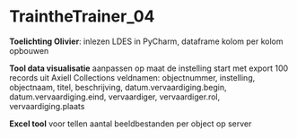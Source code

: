 # TraintheTrainer_04

**Toelichting Olivier**: inlezen LDES in PyCharm, dataframe kolom per kolom opbouwen  

**Tool data visualisatie** aanpassen op maat de instelling
start met export 100 records uit Axiell Collections
veldnamen: objectnummer, instelling, objectnaam, titel, beschrijving, datum.vervaardiging.begin, datum.vervaardiging.eind, vervaardiger, vervaardiger.rol, vervaardiging.plaats

**Excel tool** voor tellen aantal beeldbestanden per object op server
